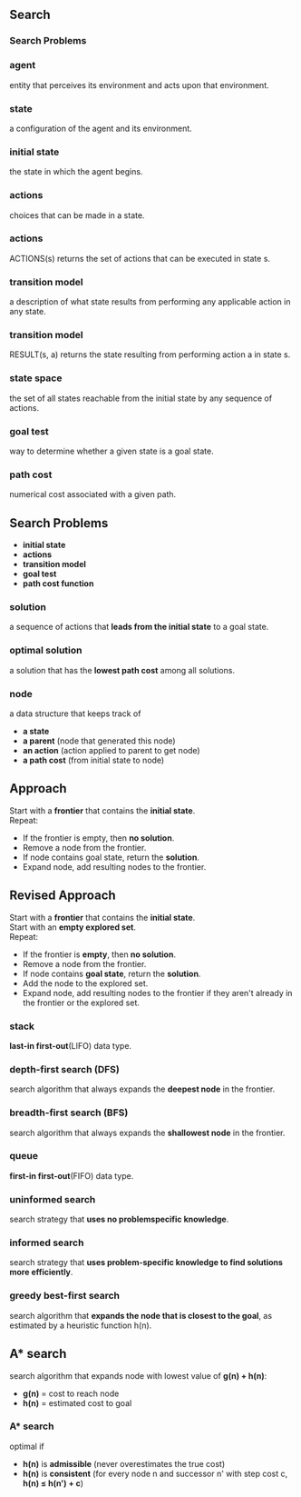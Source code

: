 ## Search

### Search Problems

### agent
entity that perceives its environment and acts upon that environment.

### state
a configuration of the agent and its environment.

### initial state
the state in which the agent begins.

### actions
choices that can be made in a state.

### actions
ACTIONS(s) returns the set of actions that can be executed in state s.

### transition model
a description of what state results from performing any applicable action in any state.

### transition model
RESULT(s, a) returns the state resulting from performing action a in state s.

### state space
the set of all states reachable from the initial state by any sequence of actions.

### goal test
way to determine whether a given state is a goal state.

### path cost
numerical cost associated with a given path.


## Search Problems

  - **initial state**
  - **actions**
  - **transition model**
  - **goal test**
  - **path cost function**


### solution
a sequence of actions that **leads from the initial state** to a goal state.

### optimal solution
a solution that has the **lowest path cost** among all solutions.

### node
a data structure that keeps track of
  - **a state**
  - **a parent** (node that generated this node)
  - **an action** (action applied to parent to get node)
  - **a path cost** (from initial state to node)


## Approach

Start with a **frontier** that contains the **initial state**.\
Repeat:
  - If the frontier is empty, then **no solution**.
  - Remove a node from the frontier.
  - If node contains goal state, return the **solution**.
  - Expand node, add resulting nodes to the frontier.


## Revised Approach

Start with a **frontier** that contains the **initial state**.\
Start with an **empty explored set**.\
Repeat:
  - If the frontier is **empty**, then **no solution**.
  - Remove a node from the frontier.
  - If node contains **goal state**, return the **solution**.
  - Add the node to the explored set.
  - Expand node, add resulting nodes to the frontier if they aren't already in the frontier or the explored set.

### stack
**last-in first-out**(LIFO) data type.

### depth-first search (DFS)
search algorithm that always expands the **deepest node** in the frontier.

### breadth-first search (BFS)
search algorithm that always expands the **shallowest node** in the frontier.

### queue
**first-in first-out**(FIFO) data type.


### uninformed search
search strategy that **uses no problemspecific knowledge**.

### informed search
search strategy that **uses problem-specific knowledge to find solutions more efficiently**.

### greedy best-first search
search algorithm that **expands the node that is closest to the goal**, as estimated by a heuristic function h(n).

## A* search
search algorithm that expands node with lowest value of **g(n) + h(n)**:
  - **g(n)** = cost to reach node
  - **h(n)** = estimated cost to goal

### A* search
optimal if
  - **h(n)** is **admissible** (never overestimates the true cost)
  - **h(n)** is **consistent** (for every node n and successor n' with step cost c, **h(n) ≤ h(n') + c**)
